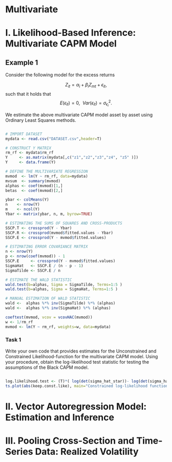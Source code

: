 # Multivariate

# I. Likelihood-Based Inference: Multivariate CAPM Model

## Example 1

Consider the following model for the excess returns 

$$Z_{it} = \alpha_i + \beta_i Z_{mt} + \epsilon_{it},$$ 
such that it holds that  
$$E ( \epsilon_{it} ) = 0, \ \  Var( \epsilon_{it} ) = \sigma_{\epsilon_i}^2.$$ 

We estimate the above multivariate CAPM model asset by asset using Ordinary Least Squares methods.

```R

# IMPORT DATASET
mydata <- read.csv("DATASET.csv",header=T)

# CONSTRUCT Y MATRIX
rm_rf <- mydata$rm_rf
Y     <- as.matrix(mydata[,c("z1","z2","z3","z4", "z5" )])
Y     <- data.frame(Y)

# DEFINE THE MULTIVARIATE REGRESSION
mvmod  <- lm(Y ~ rm_rf, data=mydata)
mvsum  <- summary(mvmod)
alphas <- coef(mvmod)[1,]
betas  <- coef(mvmod)[2,]

ybar <- colMeans(Y)
n    <- nrow(Y)
m    <- ncol(Y)
Ybar <- matrix(ybar, n, m, byrow=TRUE)

# ESTIMATING THE SUMS OF SQUARES AND CROSS-PRODUCTS
SSCP.T <- crossprod(Y - Ybar)
SSCP.R <- crossprod(mvmod$fitted.values - Ybar)
SSCP.E <- crossprod(Y - mvmod$fitted.values)

# ESTIMATING ERROR COVARIANCE MATRIX 
n <- nrow(Y)
p <- nrow(coef(mvmod)) - 1
SSCP.E     <- crossprod(Y - mvmod$fitted.values)
SigmaHat   <- SSCP.E / (n - p - 1)
SigmaTilde <- SSCP.E / n

# ESTIMATE THE WALD STATISTIC
wald.test(b=alphas, Sigma = SigmaTilde, Terms=1:5 )
wald.test(b=alphas, Sigma = SigmaHat, Terms=1:5 )

# MANUAL ESTIMATION OF WALD STATISTIC
wald <-  alphas %*% inv(SigmaTilde) %*% (alphas)
wald <-  alphas %*% inv(SigmaHat) %*% (alphas)

coeftest(mvmod, vcov = vcovHAC(mvmod))
w <- 1/rm_rf
mvmod <- lm(Y ~ rm_rf, weights=w, data=mydata)

```

### Task 1

Write your own code that provides estimates for the Unconstrained and Constrained Likelihood-function for the multivariate CAPM model. Using your procedure, obtain the log-likelihood test statistic for testing the assumptions of the Black CAPM model.  

```R

log.likelihood.test <- (T)*( log(det(sigma_hat_star))- log(det(sigma_hat)) )
ts.plot(abs(keep.const.like), main="Constrained log-likelihood function", xlab="Interval Estimation on the grid[-2,2]")

```


# II. Vector Autoregression Model: Estimation and Inference


# III. Pooling Cross-Section and Time-Series Data: Realized Volatility  

